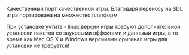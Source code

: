 Качественный порт качественной игры. Благодаря переносу на SDL игра портирована на множество платформ.

При установке учтите - linux версии игры требуют дополнительной установки пакетов со звуковыми эффектами и данными игры, в то время как Mac OS X и Windows версииями оригинал игры для установки не требуется!
